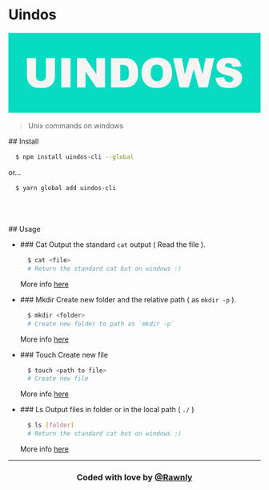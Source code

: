 # Uindos

<p align="center">
<img src="logo.png" />
</p>

> Unix commands on windows

## Install

```bash
  $ npm install uindos-cli --global
```

or...

```bash
  $ yarn global add uindos-cli
```


<br>
<br>
<br>
## Usage

- ### Cat
  Output the standard `cat` output ( Read the file ).

  ```bash
    $ cat <file>  
    # Return the standard cat but on windows :)
  ```

  More info [here][cat]

- ### Mkdir
  Create new folder and the relative path ( as `mkdir -p` ).

  ```bash
    $ mkdir <folder>
    # Create new folder to path as `mkdir -p`
  ```
  More info [here][mkdir]

- ### Touch
  Create new file

  ```bash
    $ touch <path to file>  
    # Create new file
  ```
  More info [here][touch]

- ### Ls
  Output files in folder or in the local path ( `./` )

  ```bash
    $ ls [folder]  
    # Return the standard cat but on windows :)
  ```

  More info [here][ls]

---
<h3 align="center"> Coded with love by <a href="http://rawnly.com">@Rawnly</a> </h3>

[cat]: https://wikipedia.org/wiki/Cat_(Unix)
[mkdir]: https://wikipedia.org/wiki/Mkdir
[touch]: https://wikipedia.org/wiki/Touch_(Unix)
[ls]: https://wikipedia.org/wiki/Ls_(Unix)
